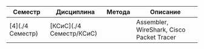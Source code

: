 
| Семестр | Дисциплина | Метода | Описание |
| --- | --- | --- | --- |
| [4](./4 Семестр)  | [КСиС](./4 Семестр/КСиС) |  | Assembler, WireShark, Cisco Packet Tracer |

